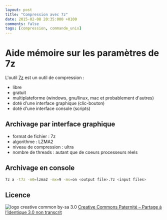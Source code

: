```yaml
---
layout: post
title: "Compression avec 7z"
date: 2015-02-08 20:35:000 +0100
comments: false
tags: [compression, commande_unix]
---
```


# Aide mémoire sur les paramètres de 7z

L'outil [7z](http://www.7-zip.org/) est un outil de compression :

* libre
* gratuit
* multiplateforme (windows, gnu/linux, mac et probablement d'autres)
* doté d'une interface graphique (clic-bouton)
* doté d'une interface console (scripts)

## Archivage par interface graphique

* format de fichier : 7z
* algorithme : LZMA2
* niveau de compression : ultra
* nombre de threads : autant que de coeurs processeurs réels

## Archivage en console

```bash
7z a -t7z -m0=lzma2 -mx=9 -ms=on <output file>.7z <input files>
```

## Licence

![logo creative common by-sa 3.0](http://i.creativecommons.org/l/by-sa/3.0/88x31.png)
[Creative Commons Paternité – Partage à l’Identique 3.0 non transcrit](http://creativecommons.org/licenses/by-sa/3.0/)
